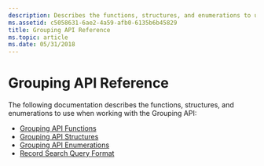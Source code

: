 ```yaml
---
description: Describes the functions, structures, and enumerations to use when working with the Grouping API.
ms.assetid: c5058631-6ae2-4a59-afb0-6135b6b45829
title: Grouping API Reference
ms.topic: article
ms.date: 05/31/2018
---
```


# Grouping API Reference

The following documentation describes the functions, structures, and enumerations to use when working with the Grouping API:

-   [Grouping API Functions](grouping-api-functions.md)
-   [Grouping API Structures](grouping-api-structures.md)
-   [Grouping API Enumerations](grouping-api-enumerations.md)
-   [Record Search Query Format](record-search-query-format.md)

 

 



